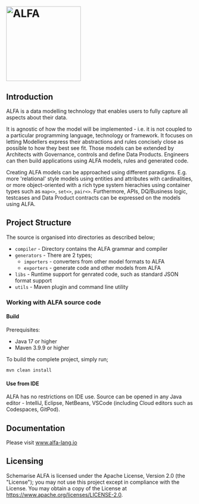 <h1><img src="https://alfa-lang.io/_images/AlfaLogo4c4c4c.svg" alt="ALFA" width="200"/></h1>

## Introduction

ALFA is a data modelling technology that enables users to fully capture all aspects about their data.

It is agnostic of how the model will be implemented - i.e. it is not coupled to a particular programming language, technology or framework. It focuses on letting Modellers express their abstractions and rules concisely close as possible to how they best see fit. Those models can be extended by Architects with Governance, controls and define Data Products. Engineers can then build applications using ALFA models, rules and generated code.

Creating ALFA models can be approached using different paradigms. E.g. more 'relational' style models using entities and attributes with cardinalities, or more object-oriented with a rich type system hierachies using container types such as `map<>`, `set<>`, `pair<>`. Furthermore, APIs, DQ/Business logic, testcases and Data Product contracts can be expressed on the models using ALFA. 

## Project Structure

The source is organised into directories as described below;

- `compiler` - Directory contains the ALFA grammar and compiler
- `generators` - There are 2 types;
  - `importers` - converters from other model formats to ALFA
  - `exporters` - generate code and other models from ALFA
- `libs` - Runtime support for genrated code, such as standard JSON format support
- `utils` - Maven plugin and command line utility

### Working with ALFA source code

#### Build

Prerequisites:
- Java 17 or higher
- Maven 3.9.9 or higher

To build the complete project, simply run;
```
mvn clean install
```

#### Use from IDE

ALFA has no restrictions on IDE use.
Source can be opened in any Java editor - IntelliJ, Eclipse, NetBeans, VSCode (including Cloud editors such as Codespaces, GitPod).


## Documentation 
Please visit www.alfa-lang.io

## Licensing

Schemarise ALFA is licensed under the Apache License, Version 2.0 (the "License"); you may not use this project except in compliance with the License. You may obtain a copy of the License at https://www.apache.org/licenses/LICENSE-2.0.

